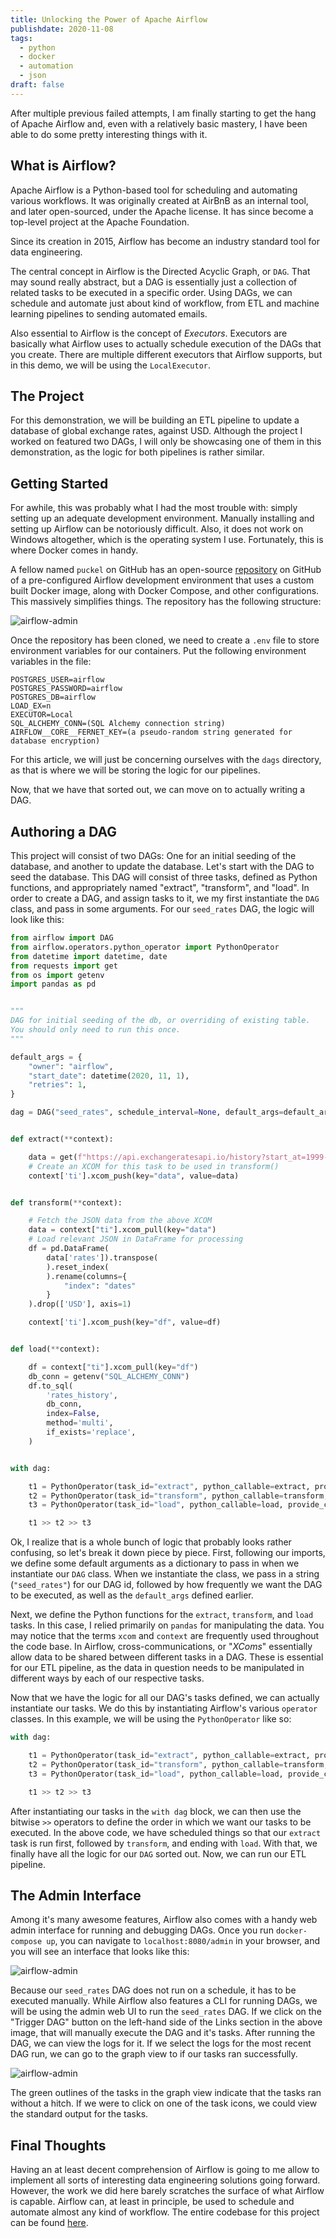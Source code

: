 ```yaml
---
title: Unlocking the Power of Apache Airflow
publishdate: 2020-11-08
tags:
  - python
  - docker
  - automation
  - json
draft: false
---
```


After multiple previous failed attempts, I am finally starting to get the hang of Apache Airflow and, even with a relatively basic mastery, I have been able to do some pretty interesting things with it. 

## What is Airflow?

Apache Airflow is a Python-based tool for scheduling and automating various workflows. It was originally created at AirBnB as an internal tool, and later open-sourced, under the Apache license. It has since become a top-level project at the Apache Foundation.

Since its creation in 2015, Airflow has become an industry standard tool for data engineering.

The central concept in Airflow is the Directed Acyclic Graph, or `DAG`. That may sound really abstract, but a DAG is essentially just a collection of related tasks to be executed in a specific order. Using DAGs, we can schedule and automate just about kind of workflow, from ETL and machine learning pipelines to sending automated emails.

Also essential to Airflow is the concept of *Executors*. Executors are basically what Airflow uses to actually schedule execution of the DAGs that you create. There are multiple different executors that Airflow supports, but in this demo, we will be using the `LocalExecutor`.

## The Project

For this demonstration, we will be building an ETL pipeline to update a database of global exchange rates, against USD. Although the project I worked on featured two DAGs, I will only be showcasing one of them in this demonstration, as the logic for both pipelines is rather similar.

## Getting Started

For awhile, this was probably what I had the most trouble with: simply setting up an adequate development environment. Manually installing and setting up Airflow can be notoriously difficult. Also, it does not work on Windows altogether, which is the operating system I use. Fortunately, this is where Docker comes in handy.

A fellow named `puckel` on GitHub has an open-source [repository](https://github.com/puckel/docker-airflow) on GitHub of a pre-configured Airflow development environment that uses a custom built Docker image, along with Docker Compose, and other configurations. This massively simplifies things. The repository has the following structure: 

![airflow-admin](/assets/pics/posting_pics/airflow-dirs.jpg)

Once the repository has been cloned, we need to create a `.env` file to store environment variables for our containers. Put the following environment variables in the file: 

```
POSTGRES_USER=airflow
POSTGRES_PASSWORD=airflow
POSTGRES_DB=airflow
LOAD_EX=n
EXECUTOR=Local
SQL_ALCHEMY_CONN=(SQL Alchemy connection string)
AIRFLOW__CORE__FERNET_KEY=(a pseudo-random string generated for database encryption)
```

For this article, we will just be concerning ourselves with the `dags` directory, as that is where we will be storing the logic for our pipelines. 

Now, that we have that sorted out, we can move on to actually writing a DAG.

## Authoring a DAG

This project will consist of two DAGs: One for an initial seeding of the database, and another to update the database. Let's start with the DAG to seed the database. This DAG will consist of three tasks, defined as Python functions, and appropriately named "extract", "transform", and "load". In order to create a DAG, and assign tasks to it, we my first instantiate the `DAG` class, and pass in some arguments. For our `seed_rates` DAG, the logic will look like this:

```python
from airflow import DAG 
from airflow.operators.python_operator import PythonOperator
from datetime import datetime, date
from requests import get
from os import getenv
import pandas as pd


"""
DAG for initial seeding of the db, or overriding of existing table. 
You should only need to run this once.
"""

default_args = {
    "owner": "airflow",
    "start_date": datetime(2020, 11, 1),
    "retries": 1,
}

dag = DAG("seed_rates", schedule_interval=None, default_args=default_args)


def extract(**context):

    data = get(f"https://api.exchangeratesapi.io/history?start_at=1999-01-01&end_at={date.today()}&base=USD").json()
    # Create an XCOM for this task to be used in transform()
    context['ti'].xcom_push(key="data", value=data)


def transform(**context):

    # Fetch the JSON data from the above XCOM
    data = context["ti"].xcom_pull(key="data")
    # Load relevant JSON in DataFrame for processing
    df = pd.DataFrame(
        data['rates']).transpose(
        ).reset_index(
        ).rename(columns={
            "index": "dates"
        }
    ).drop(['USD'], axis=1)

    context['ti'].xcom_push(key="df", value=df)


def load(**context):

    df = context["ti"].xcom_pull(key="df")
    db_conn = getenv("SQL_ALCHEMY_CONN")
    df.to_sql(
        'rates_history', 
        db_conn, 
        index=False, 
        method='multi', 
        if_exists='replace',
    )


with dag:

    t1 = PythonOperator(task_id="extract", python_callable=extract, provide_context=True)
    t2 = PythonOperator(task_id="transform", python_callable=transform, provide_context=True)
    t3 = PythonOperator(task_id="load", python_callable=load, provide_context=True)

    t1 >> t2 >> t3 
```

Ok, I realize that is a whole bunch of logic that probably looks rather confusing, so let's break it down piece by piece. First, following our imports, we define some default arguments as a dictionary to pass in when we instantiate our `DAG` class. When we instantiate the class, we pass in a string (`"seed_rates"`) for our DAG id, followed by how frequently we want the DAG to be executed, as well as the `default_args` defined earlier.

Next, we define the Python functions for the `extract`, `transform`, and `load` tasks. In this case, I relied primarily on `pandas` for manipulating the data. You may notice that the terms `xcom` and `context` are frequently used throughout the code base. In Airflow, cross-communications, or "*XComs*" essentially allow data to be shared between different tasks in a DAG. These is essential for our ETL pipeline, as the data in question needs to be manipulated in different ways by each of our respective tasks. 

Now that we have the logic for all our DAG's tasks defined, we can actually instantiate our tasks. We do this by instantiating Airflow's various `operator` classes. In this example, we will be using the `PythonOperator` like so:

```python
with dag:

    t1 = PythonOperator(task_id="extract", python_callable=extract, provide_context=True)
    t2 = PythonOperator(task_id="transform", python_callable=transform, provide_context=True)
    t3 = PythonOperator(task_id="load", python_callable=load, provide_context=True)

    t1 >> t2 >> t3 
```

After instantiating our tasks in the `with dag` block, we can then use the bitwise `>>` operators to define the order in which we want our tasks to be executed. In the above code, we have scheduled things so that our `extract` task is run first, followed by `transform`, and ending with `load`. With that, we finally have all the logic for our `DAG` sorted out. Now, we can run our ETL pipeline.

## The Admin Interface

Among it's many awesome features, Airflow also comes with a handy web admin interface for running and debugging DAGs. Once you run `docker-compose up`, you can navigate to `localhost:8080/admin` in your browser, and you will see an interface that looks like this: 

![airflow-admin](/assets/pics/posting_pics/airflow-admin.jpg)

Because our `seed_rates` DAG does not run on a schedule, it has to be executed manually. While Airflow also features a CLI for running DAGs, we will be using the admin web UI to run the `seed_rates` DAG. If we click on the "Trigger DAG" button on the left-hand side of the Links section in the above image, that will manually execute the DAG and it's tasks. After running the DAG, we can view the logs for it. If we select the logs for the most recent DAG run, we can go to the graph view to if our tasks ran successfully. 

![airflow-admin](/assets/pics/posting_pics/airflow-graph.jpg)

The green outlines of the tasks in the graph view indicate that the tasks ran without a hitch. If we were to click on one of the task icons, we could view the standard output for the tasks. 

## Final Thoughts

Having an at least decent comprehension of Airflow is going to me allow to implement all sorts of interesting data engineering solutions going forward. However, the work we did here barely scratches the surface of what Airflow is capable. Airflow can, at least in principle, be used to schedule and automate almost any kind of workflow. The entire codebase for this project can be found [here](https://github.com/D-Bits/Exchange-Rates-Pipeline).